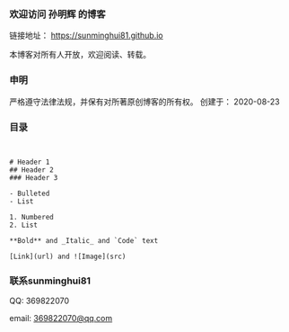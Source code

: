 ### 欢迎访问 孙明辉 的博客

链接地址： https://sunminghui81.github.io

本博客对所有人开放，欢迎阅读、转载。

### 申明

严格遵守法律法规，并保有对所著原创博客的所有权。
创建于： 2020-08-23

### 目录
```


# Header 1
## Header 2
### Header 3

- Bulleted
- List

1. Numbered
2. List

**Bold** and _Italic_ and `Code` text

[Link](url) and ![Image](src)
```


### 联系sunminghui81
QQ: 369822070

email: 369822070@qq.com


